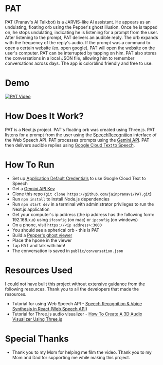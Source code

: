 # PAT

PAT (Pranav's AI Talkbot) is a JARVIS-like AI assistant. He appears as an undulating, floating orb using the Pepper's ghost illusion. Once he is tapped on, he stops undulating, indicating he is listening for a prompt from the user. After listening to the prompt, PAT delivers an audible reply. The orb expands with the frequency of the reply's audio. If the prompt was a command to open a certain website (ex. open google), PAT will open the website on the user's computer. PAT can be interrupted by tapping on him. PAT also stores the conversations in a local JSON file, allowing him to remember conversations across days. The app is colorblind friendly and free to use.

# Demo

[![PAT Video](https://img.youtube.com/vi/_JdgnBJxhuc/0.jpg)](https://www.youtube.com/watch?v=_JdgnBJxhuc)

# How Does It Work?

PAT is a Next.js project. PAT's floating orb was created using Three.js. PAT listens for a prompt from the user using the [SpeechRecognition](https://developer.mozilla.org/en-US/docs/Web/API/SpeechRecognition) interface of the Web Speech API. PAT processes prompts using the [Gemini API](https://ai.google.dev/gemini-api). PAT then delivers audible replies using [Google Cloud Text to Speech](https://cloud.google.com/text-to-speech?hl=en).

# How To Run

- Set up [Application Default Credentials](https://cloud.google.com/text-to-speech/docs/libraries#authentication) to use Google Cloud Text to Speech
- Get a [Gemini API Key](https://ai.google.dev/gemini-api/docs/api-key)
- Clone this repo (`git clone https://github.com/jainpranav1/PAT.git`)
- Run `npm install` to install Node.js dependencies
- Run `npm start dev` in a terminal with administrator privileges to run the Next.js application
- Get your computer's ip address (the ip address has the following form: 192.168.x.x) using `ifconfig` (on mac) or `ipconfig` (on windows)
- On a phone, visit `https://<ip address>:3000`
- You should see a spherical orb - this is PAT
- Build a [Pepper's ghost viewer](https://www.youtube.com/watch?v=IIaZr31pptY)
- Place the hpone in the viewer
- Tap PAT and talk with him!
- The conversation is saved in `public/conversation.json`

# Resources Used

I could not have built this project without extensive guidance from the following resources. Thank you to all the developers that made the resources.

- Tutorial for using Web Speech API - [Speech Recognition & Voice Synthesis in React (Web Speech API)
  ](https://www.youtube.com/watch?v=JFfCDvKiJqU)
- Tutorial for Three.js audio visualizer - [How To Create A 3D Audio Visualizer Using Three.js
  ](https://www.youtube.com/watch?v=qDIF2z_VtHs)

# Special Thanks

- Thank you to my Mom for helping me film the video. Thank you to my Mom and Dad for supporting me while making this project.
